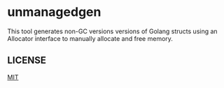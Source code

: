 # unmanagedgen

This tool generates non-GC versions versions of Golang structs using an Allocator interface to manually
allocate and free memory.

## LICENSE

[MIT](/LICENSE)
